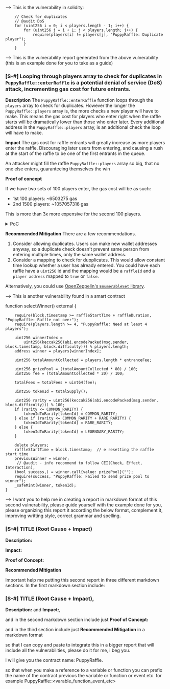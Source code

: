 --> This is the vulnerability in solidity:

        // Check for duplicates
        // @audit DoS 
        for (uint256 i = 0; i < players.length - 1; i++) {                         
            for (uint256 j = i + 1; j < players.length; j++) {                     
                require(players[i] != players[j], "PuppyRaffle: Duplicate player");
            }                                                                      
        }

--> This is the vulnerability report generated from the above vulnerability (this is an example done for you to take as a guide)

### [S-#] Looping through players array to check for duplicates in `PuppyRaffle::enterRaffle` is a potential denial of service (DoS) attack, incrementing gas cost for future entrants.

**Description** The `PuppyRaffle::enterRaffle` function loops through the `players` array to check for duplicates. However the longer the `PuppyRaffle::players` array is, the more checks a new player will have to make. This means the gas cost for players who enter right when the raffle starts will be dramatically lower than those who enter later. Every additional address in the `PuppyRaffle::players` array, is an additional check the loop will have to make.  

**Impact** The gas cost for raffle entrants will greatly increase as more players enter the raffle. Discouraging later users from entering, and causing a rush at the start of the raffle to be one of the first entrants in the queue.

An attacker might fill the raffle `PuppyRaffle::players` array so big, that no one else enters, guaranteeing themselves the win 

**Proof of concept**

If we have two sets of 100 players enter, the gas cost will be as such:
- 1st 100 players: ~6503275 gas 
- 2nd 1500 players: ~1057057316 gas 

This is more than 3x more expensive for the second 100 players.

<details>
<summary>PoC</summary>

Place the following test into `PuppyRaffleTest.t.sol`




</details>

**Recommended Mitigation** There are a few recommendations.

1. Consider allowing duplicates. Users can make new wallet addresses anyway, so a duplicate check doesn't prevent same person from entering multiple times, only the same wallet address. 
2. Consider a mapping to check for dupplicates. This would allow constant time lookup whether a user has already entered. You could have each raffle have a `uint256` id and the mapping would be a `raffleId` and a `player address` mapped to `true` or `false`.


Alternatively, you could use [OpenZeppelin's `EnumerableSet` library](https://docs.openzeppelin.com/contracts/4.x/api/utils#EnumerableSet).

--> This is another vulnerability found in a smart contract

function selectWinner() external {
        
        require(block.timestamp >= raffleStartTime + raffleDuration, "PuppyRaffle: Raffle not over");
        require(players.length >= 4, "PuppyRaffle: Need at least 4 players");

        uint256 winnerIndex =
            uint256(keccak256(abi.encodePacked(msg.sender, block.timestamp, block.difficulty))) % players.length;
        address winner = players[winnerIndex];

        uint256 totalAmountCollected = players.length * entranceFee;

        uint256 prizePool = (totalAmountCollected * 80) / 100;
        uint256 fee = (totalAmountCollected * 20) / 100;

        totalFees = totalFees + uint64(fee);

        uint256 tokenId = totalSupply();

        uint256 rarity = uint256(keccak256(abi.encodePacked(msg.sender, block.difficulty))) % 100;
        if (rarity <= COMMON_RARITY) {
            tokenIdToRarity[tokenId] = COMMON_RARITY;
        } else if (rarity <= COMMON_RARITY + RARE_RARITY) {
            tokenIdToRarity[tokenId] = RARE_RARITY;
        } else {
            tokenIdToRarity[tokenId] = LEGENDARY_RARITY;
        }

        delete players; 
        raffleStartTime = block.timestamp;  // e resetting the raffle start time
        previousWinner = winner;    
         // @audit - info recommend to follow CEI(Check, Effect, Interaction), 
        (bool success,) = winner.call{value: prizePool}("");
        require(success, "PuppyRaffle: Failed to send prize pool to winner");
        _safeMint(winner, tokenId);
    }

--> I want you to help me in creating a report in markdown format of this second vulnerability, please guide yourself with the example done for you, please organizing this report it according the below format, complement it, improving writting style, correct grammar and spelling. 

### [S-#] TITLE (Root Cause + Impact)

**Description:**

**Impact:**

**Proof of Concept:**

**Recommended Mitigation**

Important help me putting this second report in three different markdown sections. 
In the first markdown section include: 
### [S-#] TITLE (Root Cause + Impact), 
**Description:** and 
**Impact:**, 

and in the second markdown section include just 
**Proof of Concept:** 

and in the third section include just 
**Recommended Mitigation** 
in a markdown format

so that I can copy and paste to integrate this in a bigger report that will include all the vulnerabilities, please do it for me, i beg you.

I will give you the contract name: PuppyRaffle.

so that when you make a reference to a variable or function you can prefix the name of the contract previous the variable or function or event etc. for example PuppyRaffle::<varable_function_event_etc>